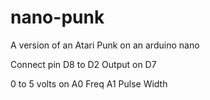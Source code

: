 # nano-punk
A version of an Atari Punk on an arduino nano

Connect pin D8 to D2
Output on D7

0 to 5 volts on
A0    Freq
A1    Pulse Width

  
